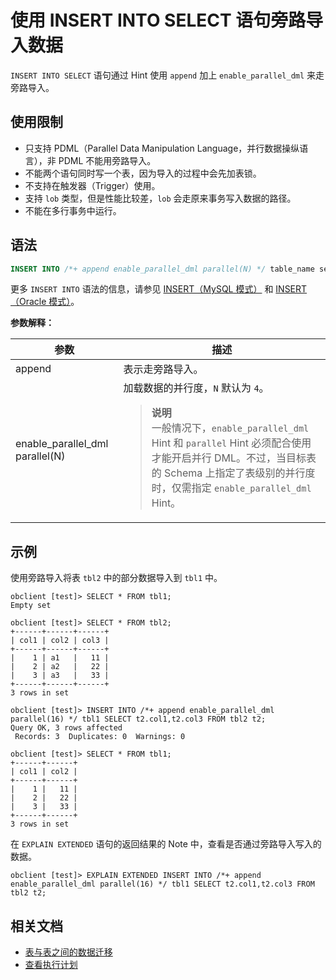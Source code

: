 # 使用 INSERT INTO SELECT 语句旁路导入数据

`INSERT INTO SELECT` 语句通过 Hint 使用 `append` 加上 `enable_parallel_dml` 来走旁路导入。

## 使用限制

* 只支持 PDML（Parallel Data Manipulation Language，并行数据操纵语言），非 PDML 不能用旁路导入。
* 不能两个语句同时写一个表，因为导入的过程中会先加表锁。
* 不支持在触发器（Trigger）使用。
* 支持 `lob` 类型，但是性能比较差，`lob` 会走原来事务写入数据的路径。
* 不能在多行事务中运行。

## 语法

```sql
INSERT INTO /*+ append enable_parallel_dml parallel(N) */ table_name select_sentence
```

更多 `INSERT INTO` 语法的信息，请参见 [INSERT（MySQL 模式）](../../7.reference/4.development-reference/1.sql-syntax/2.common-tenant-of-mysql-mode/6.sql-statement-of-mysql-mode/37.insert-of-mysql-mode.md) 和 [INSERT（Oracle 模式）](../../7.reference/4.development-reference/1.sql-syntax/3.common-tenant-of-oracle-mode/9.sql-statement-of-oracle-mode/2.dml-of-oracle-mode/2.insert-of-oracle-mode.md)。

**参数解释：**

|参数|描述|
|------|------|
| append | 表示走旁路导入。|
| enable_parallel_dml parallel(N) | 加载数据的并行度，`N` 默认为 `4`。<blockquote><b>说明</b></br>一般情况下，`enable_parallel_dml` Hint 和 `parallel` Hint 必须配合使用才能开启并行 DML。不过，当目标表的 Schema 上指定了表级别的并行度时，仅需指定 `enable_parallel_dml` Hint。</blockquote>|

## 示例

使用旁路导入将表 `tbl2` 中的部分数据导入到 `tbl1` 中。

```shell
obclient [test]> SELECT * FROM tbl1;
Empty set

obclient [test]> SELECT * FROM tbl2;
+------+------+------+
| col1 | col2 | col3 |
+------+------+------+
|    1 | a1   |   11 |
|    2 | a2   |   22 |
|    3 | a3   |   33 |
+------+------+------+
3 rows in set

obclient [test]> INSERT INTO /*+ append enable_parallel_dml parallel(16) */ tbl1 SELECT t2.col1,t2.col3 FROM tbl2 t2;
Query OK, 3 rows affected
 Records: 3  Duplicates: 0  Warnings: 0

obclient [test]> SELECT * FROM tbl1;
+------+------+
| col1 | col2 |
+------+------+
|    1 |   11 |
|    2 |   22 |
|    3 |   33 |
+------+------+
3 rows in set
```

在 `EXPLAIN EXTENDED` 语句的返回结果的 Note 中，查看是否通过旁路导入写入的数据。

```shell
obclient [test]> EXPLAIN EXTENDED INSERT INTO /*+ append enable_parallel_dml parallel(16) */ tbl1 SELECT t2.col1,t2.col3 FROM tbl2 t2;
```

## 相关文档

* [表与表之间的数据迁移](../10.use-sql-statements-migrate-data/1.data-migration-between-tables.md)
* [查看执行计划](../../3.develop/1.application-development-of-mysql-mode/4.read-data-of-mysql-mode/9.execution-plan-of-mysql-mode/1.view-the-execution-plan-of-mysql-mode.md)
